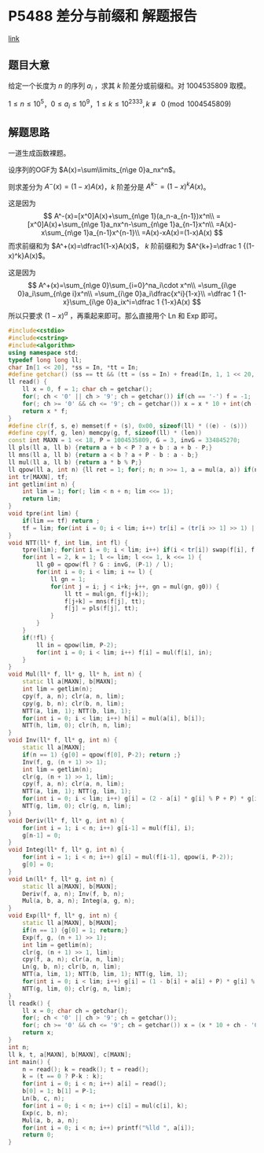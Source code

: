 # P5488 差分与前缀和 解题报告

[link](https://www.luogu.com.cn/problem/P5488)

## 题目大意

给定一个长度为 $n$ 的序列 $a_i$ ，求其 $k$ 阶差分或前缀和。对 1004535809 取模。

$1\le n \le 10^5$，$0\le a_i\le 10^9$，$1\le k\le 10^{2333},k\not\equiv 0\pmod {1004545809}$

## 解题思路

一道生成函数裸题。

设序列的OGF为 $A(x)=\sum\limits_{n\ge 0}a_nx^n$。

则求差分为 $A^{-}(x)=(1-x)A(x)$，$k$ 阶差分是 $A^{k-}=(1-x)^kA(x)$。

这是因为 
$$
A^-(x)=[x^0]A(x)+\sum_{n\ge 1}(a_n-a_{n-1})x^n\\
=[x^0]A(x)+\sum_{n\ge 1}a_nx^n-\sum_{n\ge 1}a_{n-1}x^n\\
=A(x)-x\sum_{n\ge 1}a_{n-1}x^{n-1}\\
=A(x)-xA(x)=(1-x)A(x)
$$
而求前缀和为 $A^+(x)=\dfrac1{1-x}A(x)$， $k$ 阶前缀和为 $A^{k+}=\dfrac 1 {(1-x)^k}A(x)$。

这是因为
$$
A^+(x)=\sum_{n\ge 0}\sum_{i=0}^na_i\cdot x^n\\
=\sum_{i\ge 0}a_i\sum_{n\ge i}x^n\\
=\sum_{i\ge 0}a_i\dfrac{x^i}{1-x}\\
=\dfrac 1 {1-x}\sum_{i\ge 0}a_ix^i=\dfrac 1 {1-x}A(x)
$$
所以只要求 $(1-x)^{\alpha}$ ，再乘起来即可。那么直接用个 Ln 和 Exp 即可。

```cpp
#include<cstdio>
#include<cstring>
#include<algorithm>
using namespace std;
typedef long long ll;
char In[1 << 20], *ss = In, *tt = In;
#define getchar() (ss == tt && (tt = (ss = In) + fread(In, 1, 1 << 20, stdin), ss == tt) ? EOF : *ss++)
ll read() {
	ll x = 0, f = 1; char ch = getchar();
	for(; ch < '0' || ch > '9'; ch = getchar()) if(ch == '-') f = -1;
	for(; ch >= '0' && ch <= '9'; ch = getchar()) x = x * 10 + int(ch - '0');
	return x * f;
}
#define clr(f, s, e) memset(f + (s), 0x00, sizeof(ll) * ((e) - (s)))
#define cpy(f, g, len) memcpy(g, f, sizeof(ll) * (len))
const int MAXN = 1 << 18, P = 1004535809, G = 3, invG = 334845270;
ll pls(ll a, ll b) {return a + b < P ? a + b : a + b - P;}
ll mns(ll a, ll b) {return a < b ? a + P - b : a - b;}
ll mul(ll a, ll b) {return a * b % P;}
ll qpow(ll a, int n) {ll ret = 1; for(; n; n >>= 1, a = mul(a, a)) if(n & 1) ret = mul(ret, a);  return ret;}
int tr[MAXN], tf;
int getlim(int n) {
	int lim = 1; for(; lim < n + n; lim <<= 1);
	return lim;
}
void tpre(int lim) {
	if(lim == tf) return ;
	tf = lim; for(int i = 0; i < lim; i++) tr[i] = (tr[i >> 1] >> 1) | ((i & 1) ? (lim >> 1) : 0);
}
void NTT(ll* f, int lim, int fl) {
	tpre(lim); for(int i = 0; i < lim; i++) if(i < tr[i]) swap(f[i], f[tr[i]]);
	for(int l = 2, k = 1; l <= lim; l <<= 1, k <<= 1) {
		ll g0 = qpow(fl ? G : invG, (P-1) / l);
		for(int i = 0; i < lim; i += l) {
			ll gn = 1;
			for(int j = i; j < i+k; j++, gn = mul(gn, g0)) {
				ll tt = mul(gn, f[j+k]);
				f[j+k] = mns(f[j], tt);
				f[j] = pls(f[j], tt);
			}
		}
	}
	if(!fl) {
		ll in = qpow(lim, P-2);
		for(int i = 0; i < lim; i++) f[i] = mul(f[i], in);
	}
}
void Mul(ll* f, ll* g, ll* h, int n) {
	static ll a[MAXN], b[MAXN];
	int lim = getlim(n);
	cpy(f, a, n); clr(a, n, lim);
	cpy(g, b, n); clr(b, n, lim);
	NTT(a, lim, 1); NTT(b, lim, 1);
	for(int i = 0; i < lim; i++) h[i] = mul(a[i], b[i]);
	NTT(h, lim, 0); clr(h, n, lim);
}
void Inv(ll* f, ll* g, int n) {
	static ll a[MAXN];
	if(n == 1) {g[0] = qpow(f[0], P-2); return ;}
	Inv(f, g, (n + 1) >> 1);
	int lim = getlim(n);
	clr(g, (n + 1) >> 1, lim);
	cpy(f, a, n); clr(a, n, lim);
	NTT(a, lim, 1); NTT(g, lim, 1);
	for(int i = 0; i < lim; i++) g[i] = (2 - a[i] * g[i] % P + P) * g[i] % P;
	NTT(g, lim, 0); clr(g, n, lim);
}
void Deriv(ll* f, ll* g, int n) {
	for(int i = 1; i < n; i++) g[i-1] = mul(f[i], i);
	g[n-1] = 0;
}
void Integ(ll* f, ll* g, int n) {
	for(int i = 1; i < n; i++) g[i] = mul(f[i-1], qpow(i, P-2));
	g[0] = 0;
}
void Ln(ll* f, ll* g, int n) {
	static ll a[MAXN], b[MAXN];
	Deriv(f, a, n); Inv(f, b, n);
	Mul(a, b, a, n); Integ(a, g, n);
}
void Exp(ll* f, ll* g, int n) {
	static ll a[MAXN], b[MAXN];
	if(n == 1) {g[0] = 1; return;}
	Exp(f, g, (n + 1) >> 1);
	int lim = getlim(n);
	clr(g, (n + 1) >> 1, lim);
	cpy(f, a, n); clr(a, n, lim);
	Ln(g, b, n); clr(b, n, lim);
	NTT(a, lim, 1); NTT(b, lim, 1); NTT(g, lim, 1);
	for(int i = 0; i < lim; i++) g[i] = (1 - b[i] + a[i] + P) * g[i] % P;
	NTT(g, lim, 0); clr(g, n, lim);
}
ll readk() {
	ll x = 0; char ch = getchar();
	for(; ch < '0' || ch > '9'; ch = getchar());
	for(; ch >= '0' && ch <= '9'; ch = getchar()) x = (x * 10 + ch - '0') % P;
	return x;
}
int n;
ll k, t, a[MAXN], b[MAXN], c[MAXN];
int main() {
	n = read(); k = readk(); t = read();
	k = (t == 0 ? P-k : k);
	for(int i = 0; i < n; i++) a[i] = read();
	b[0] = 1; b[1] = P-1;
	Ln(b, c, n);
	for(int i = 0; i < n; i++) c[i] = mul(c[i], k);
	Exp(c, b, n);
	Mul(a, b, a, n);
	for(int i = 0; i < n; i++) printf("%lld ", a[i]);
	return 0;
}

```

